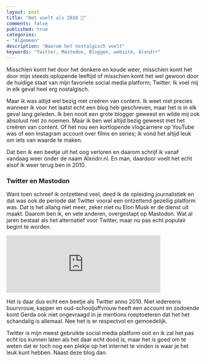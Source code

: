 ```yaml
---
layout: post
title: "Het voelt als 2010 📝"
comments: false
published: true
categories: 
- "Algemeen"
description: "Waarom het nostalgisch voelt"
keywords: "Twitter, Mastodon, Bloggen, website, Alxndrr"
---
```


Misschien komt het door het donkere en koude weer, misschien komt het door mijn steeds oplopende leeftijd of misschien komt het wel gewoon door de huidige staat van mijn favoriete social media platform; Twitter. Ik voel mij in elk geval heel erg nostalgisch.

Maar ik was altijd wel bezig met creëren van content. Ik weet niet precies wanneer ik voor het laatst echt een blog heb geschreven, maar het is in elk geval lang geleden. Ik ben nooit een grote blogger geweest en wilde mij ook absoluut niet zo noemen. Maar ik ben wel altijd bezig geweest met het creëren van content. Of het nou een kortlopende vlogcarriere op YouTube was of een Instagram account over films en series; ik vond het altijd leuk om iets van waarde te maken.

Dat ben ik een beetje uit het oog verloren en daarom schrijf ik vanaf vandaag weer onder de naam Alxndrr.nl. En man, daardoor voelt het echt alsof ik weer terug ben in 2010. 

### Twitter en Mastodon
Want toen schreef ik ontzettend veel, deed ik de opleiding journalistiek en dat was ook de periode dat Twitter vooral een ontzettend gezellig platform was. Dat is het allang niet meer, zeker niet nu Elon Musk er de dienst uit maakt. Daarom ben ik, en vele anderen, overgestapt op Mastodon. Wat al jaren bestaat als het alternatief voor Twitter, maar nu pas echt populair begint te worden.

<iframe src="https://mastodon.nl/@Alxndrr/109381522393696220/embed" class="mastodon-embed" style="max-width: 100%; border: 0" width="400" allowfullscreen="allowfullscreen"></iframe><script src="https://mastodon.nl/embed.js" async="async"></script>

Het is daar dus echt een beetje als Twitter anno 2010. Niet iedereens buurvrouw, kapper en oud-schooljuffvrouw heeft een account en zodoende komt Gerda ook niet ongevraagd in je mentions roeptoeteren dat het het schandalig is allemaal. Nee het is er respectvol en gemoedelijk. 

Twitter is mijn meest gebruikte social media platform ooit en ik zal het pas echt los kunnen laten als het daar echt dood is, maar het is goed om te weten dat er toch nog een plekje op het internet te vinden is waar je het leuk kunt hebben. Naast deze blog dan. 
